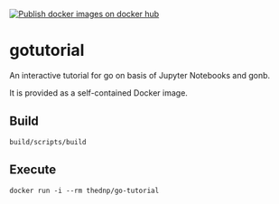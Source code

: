 [![Publish docker images on docker hub](https://github.com/docdnp/go-tutorial/actions/workflows/main.yml/badge.svg)](https://github.com/docdnp/go-tutorial/actions/workflows/main.yml)
# gotutorial

An interactive tutorial for go on basis of Jupyter Notebooks and gonb.

It is provided as a self-contained Docker image.

## Build

```shell
build/scripts/build
```

## Execute

```shell
docker run -i --rm thednp/go-tutorial
```
